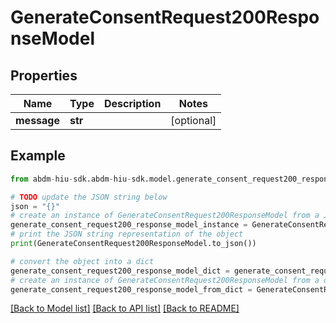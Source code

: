 # GenerateConsentRequest200ResponseModel


## Properties

Name | Type | Description | Notes
------------ | ------------- | ------------- | -------------
**message** | **str** |  | [optional] 

## Example

```python
from abdm-hiu-sdk.abdm-hiu-sdk.model.generate_consent_request200_response_model import GenerateConsentRequest200ResponseModel

# TODO update the JSON string below
json = "{}"
# create an instance of GenerateConsentRequest200ResponseModel from a JSON string
generate_consent_request200_response_model_instance = GenerateConsentRequest200ResponseModel.from_json(json)
# print the JSON string representation of the object
print(GenerateConsentRequest200ResponseModel.to_json())

# convert the object into a dict
generate_consent_request200_response_model_dict = generate_consent_request200_response_model_instance.to_dict()
# create an instance of GenerateConsentRequest200ResponseModel from a dict
generate_consent_request200_response_model_from_dict = GenerateConsentRequest200ResponseModel.from_dict(generate_consent_request200_response_model_dict)
```
[[Back to Model list]](../README.md#documentation-for-models) [[Back to API list]](../README.md#documentation-for-api-endpoints) [[Back to README]](../README.md)


